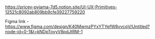 https://pricey-pyjama-7d5.notion.site/UI-UX-Primitives-12521c8092ab809bb9cfe39227759220

Figma link - 
https://www.figma.com/design/K40MwmzPYxYTYefW8vvcqV/Untitled?node-id=0-1&t=kNDpToyyV8pdJtRM-1